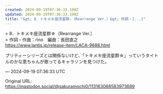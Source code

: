 ```yaml
---
created: 2024-09-19T07:36:33.190Z
updated: 2024-09-19T07:36:33.190Z
title: "&gt; 8．トキメキ座流星群☆（Rearrange Ver.）&gt; 作詞・[...]"
---
```


<p>&gt; 8．トキメキ座流星群☆（Rearrange Ver.）<br />&gt; 作詞・作曲：rino　編曲：長田直之<br /><a href="https://www.lantis.jp/release-item/LACA-9688.html" target="_blank" rel="nofollow noopener" translate="no"><span class="invisible">https://www.</span><span class="ellipsis">lantis.jp/release-item/LACA-96</span><span class="invisible">88.html</span></a></p><p>プリティーシリーズとは関係ないけど、「トキメキ座流星群☆」っていうタイトルのかな恵ちゃんが歌ってるキャラソンを見つけた。</p>

&mdash; 2024-09-19 07:36:33 UTC

Original URL: https://mastodon.social/@sakuramochi0/113163068583973689
